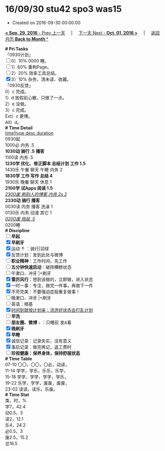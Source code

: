 # 16/09/30 stu42 spo3 was15

- Created on 2016-09-30 00:00:00

[**< Sep. 29, 2016** - Prev 上一天](_archived/lifelogs/2016/09/d29.md) &nbsp; &nbsp; | &nbsp; &nbsp; [下一天 Next - **Oct. 01, 2016 >**](_archived/lifelogs/2016/10/d01.md) &nbsp; &nbsp; |  &nbsp; &nbsp; [返回月历 **Back to Month ^**](_archived/lifelogs/2016/09/index.md)
<br/><div><div><div><div><div><div><div><div><b># Pri Tasks</b></div><div>「0930计划」</div></div></div></div></div></div><div><input type="checkbox"/>0）10% 0000 睡。</div><div><input type="checkbox"/>1）60% 重构Page。</div><div><input type="checkbox"/>2）20% 效率工具总结。</div><div><input checked="true" type="checkbox"/>3）10% 杂务，清未读、收藏。</div><div><div><div><div></div></div></div></div><div>「0930反馈」</div><div>0）c 完成。</div><div>1）d 放假前心散，只做了一点。</div><div><div>2）e 没做。</div></div><div>3）c 完成。</div><div>Ext）c 更博。</div><div><div>All）d。</div><div><b># Time Detail</b></div></div><div><div><u>time|type desc duration</u></div><div>0930起</div><div>1000必 内务 .5</div><div><b>1030动 骑行 .5</b> <b>播客</b></div><div>1100读 内务 .5</div><div><b>1230学 优化、修正脚本 总结计划 工作 1.5</b></div></div></div><div><div>1430乐 午餐 聊天 午睡 内务 2</div><div><b>1830学 工作 写作 总结 4</b></div></div><div>1930乐 晚餐 聊天 休息 1</div></div><div><b>2100学 试Apps 阅读 1.5</b></div><div><i><u>2300废 刷别人的博客 内务 2s 2</u></i></div><div><b>233</b><b>0动 骑行 </b><b>播客</b></div><div>0030读 内务 播客 洗澡 1</div><div>0130乐 内务 动漫 其它 1</div><div><i><u>0200废 拖延 .5</u></i></div><div><div><div><div><div><div>0200睡</div><div><b># Discipline</b></div></div><div><div><b><input type="checkbox"/>早起</b></div><div><input checked="true" type="checkbox"/><b>早刷牙</b></div></div><div><input checked="true" type="checkbox"/>运动 ↑ ：骑行|羽球</div><div><div><input checked="true" type="checkbox"/>反馈计划：发到此处与微博</div><div><input type="checkbox"/><b>职业精神</b>：工作时间，先工作</div><div><input type="checkbox"/><b>五分钟快速启动</b>：破除糟糕状态</div><div><input type="checkbox"/>午漱口、冲牙 |+刷牙</div><div><input checked="true" type="checkbox"/><b>雷厉风行</b>：想到该做的，立即做，进入状态</div><div><input checked="true" type="checkbox"/><a dir="ltr"/><a dir="ltr">一时</a>一事：专注，做完一件事，再做下一件</div><div><input checked="true" type="checkbox"/>不苛完美：不要强迫症般重复做事！</div><div><input type="checkbox"/>晚漱口、冲牙 |+刷牙</div><div><input type="checkbox"/>英语：根基</div><div><u><input checked="true" type="checkbox"/>时间到就按计划来；流连好状态会打乱计划</u></div><div><input type="checkbox"/><b>早洗</b></div><div><b style="font-family:gotham, helvetica, arial, sans-serif;font-size:14px;"><input type="checkbox"/>朋友圈、微博</b> <span style="font-family:gotham, helvetica, arial, sans-serif;font-size:14px;">↓ ：只睡前 发&amp;看</span></div><div><b><input checked="true" type="checkbox"/>晚刷牙</b></div><div><input checked="true" type="checkbox"/><b>早睡</b></div><div><div><input checked="true" type="checkbox"/>诚信记录：记录失实，没有意义</div><div><input checked="true" type="checkbox"/>事后记录：做完再记，返工费时</div></div><div style="font-family:gotham, helvetica, arial, sans-serif;font-size:14px;"><b><input type="checkbox"/>珍视健康：保养身体，保持舒服状态</b></div><div><b># Time Table</b></div><div>07-10 〇〇，〇〇，〇必，动读，</div><div>11-14 学学，学乐，乐乐，乐学，</div><div>15-18 学学，学学，学学，学乐，</div><div>19-22 乐学，学学，废废，废废，</div><div>23-02 读读，读乐，乐废。</div><div><b># Time Stat</b></div><div>类，时，%</div><div>学7，42.4</div><div>动0.5，3</div><div>读2，12.1</div><div>乐4，24.2</div><div>必0.5，3</div><div>废2.5，15.2</div><div>总16.5</div>
